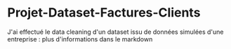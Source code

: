 # Projet-Dataset-Factures-Clients
J'ai effectué le data cleaning d'un dataset issu de données simulées d'une entreprise : plus d'informations dans le markdown
